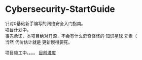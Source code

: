 # Cybersecurity-StartGuide
针对0基础新手编写的网络安全入门指南。  
项目计划中。  
事先承诺，本项目绝对开源，不会有什么奇奇怪怪的 知识星球 元素（  
当然 代价估计就是 更新慢得要死。  

项目施工中。。。。
[目前进度](https://github.com/ProbiusOfficial/Cybersecurity-StartGuide/blob/main/INDEX.md)